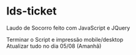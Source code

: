 # lds-ticket

Laudo de Socorro feito com JavaScript e JQuery <br>

Terminar o Script e impressão mobile/desktop <br>
Atualizar tudo no dia 05/08 (Amanhã)
